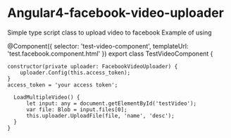 # Angular4-facebook-video-uploader
Simple type script class  to upload video to facebook
Example of using

@Component({
    selector: 'test-video-component',
    templateUrl: 'test.facebook.component.html'
})
export class TestVideoComponent  {

    constructor(private uploader: FacebookVideoUploader) { 
        uploader.Config(this.access_token);
    }
    access_token = 'your access token';   
    
      LoadMultipleVideo() {
          let input: any = document.getElementById('testVideo');
          var file: Blob = input.files[0]; 
          this.uploader.UploadFile(file, 'name', 'desc'); 
      } 
    }
